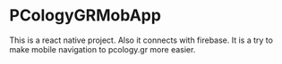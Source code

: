 # PCologyGRMobApp

This is a react native project. Also it connects with firebase. It is a try to make mobile navigation to pcology.gr more easier. 

